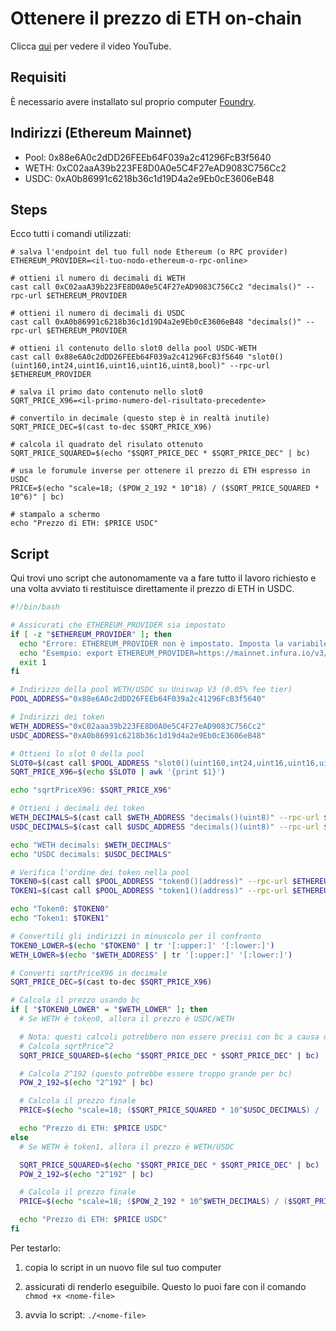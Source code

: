 # Ottenere il prezzo di ETH on-chain

Clicca [qui](https://youtu.be/hQT-LTZvl2o) per vedere il video YouTube.

## Requisiti

È necessario avere installato sul proprio computer [Foundry](https://book.getfoundry.sh/getting-started/installation).

## Indirizzi (Ethereum Mainnet)

- Pool: 0x88e6A0c2dDD26FEEb64F039a2c41296FcB3f5640
- WETH: 0xC02aaA39b223FE8D0A0e5C4F27eAD9083C756Cc2
- USDC: 0xA0b86991c6218b36c1d19D4a2e9Eb0cE3606eB48

## Steps

Ecco tutti i comandi utilizzati:

```shell
# salva l'endpoint del tuo full node Ethereum (o RPC provider)
ETHEREUM_PROVIDER=<il-tuo-nodo-ethereum-o-rpc-online>
```

```shell
# ottieni il numero di decimali di WETH
cast call 0xC02aaA39b223FE8D0A0e5C4F27eAD9083C756Cc2 "decimals()" --rpc-url $ETHEREUM_PROVIDER
```

```shell
# ottieni il numero di decimali di USDC
cast call 0xA0b86991c6218b36c1d19D4a2e9Eb0cE3606eB48 "decimals()" --rpc-url $ETHEREUM_PROVIDER
```

```shell
# ottieni il contenuto dello slot0 della pool USDC-WETH
cast call 0x88e6A0c2dDD26FEEb64F039a2c41296FcB3f5640 "slot0()(uint160,int24,uint16,uint16,uint16,uint8,bool)" --rpc-url $ETHEREUM_PROVIDER
```

```shell
# salva il primo dato contenuto nello slot0
SQRT_PRICE_X96=<il-primo-numero-del-risultato-precedente>
```

```shell
# convertilo in decimale (questo step è in realtà inutile)
SQRT_PRICE_DEC=$(cast to-dec $SQRT_PRICE_X96)
```

```shell
# calcola il quadrato del risulato ottenuto
SQRT_PRICE_SQUARED=$(echo "$SQRT_PRICE_DEC * $SQRT_PRICE_DEC" | bc)
```

```shell
# usa le forumule inverse per ottenere il prezzo di ETH espresso in USDC
PRICE=$(echo "scale=18; ($POW_2_192 * 10^18) / ($SQRT_PRICE_SQUARED * 10^6)" | bc)
```

```shell
# stampalo a schermo
echo "Prezzo di ETH: $PRICE USDC"
```

## Script

Qui trovi uno script che autonomamente va a fare tutto il lavoro richiesto e una volta avviato ti restituisce direttamente il prezzo di ETH in USDC.

```bash
#!/bin/bash

# Assicurati che ETHEREUM_PROVIDER sia impostato
if [ -z "$ETHEREUM_PROVIDER" ]; then
  echo "Errore: ETHEREUM_PROVIDER non è impostato. Imposta la variabile con l'URL del tuo provider RPC."
  echo "Esempio: export ETHEREUM_PROVIDER=https://mainnet.infura.io/v3/YOUR_API_KEY"
  exit 1
fi

# Indirizzo della pool WETH/USDC su Uniswap V3 (0.05% fee tier)
POOL_ADDRESS="0x88e6A0c2dDD26FEEb64F039a2c41296FcB3f5640"

# Indirizzi dei token
WETH_ADDRESS="0xC02aaa39b223FE8D0A0e5C4F27eAD9083C756Cc2"
USDC_ADDRESS="0xA0b86991c6218b36c1d19d4a2e9Eb0cE3606eB48"

# Ottieni lo slot 0 della pool
SLOT0=$(cast call $POOL_ADDRESS "slot0()(uint160,int24,uint16,uint16,uint16,uint8,bool)" --rpc-url $ETHEREUM_PROVIDER)
SQRT_PRICE_X96=$(echo $SLOT0 | awk '{print $1}')

echo "sqrtPriceX96: $SQRT_PRICE_X96"

# Ottieni i decimali dei token
WETH_DECIMALS=$(cast call $WETH_ADDRESS "decimals()(uint8)" --rpc-url $ETHEREUM_PROVIDER)
USDC_DECIMALS=$(cast call $USDC_ADDRESS "decimals()(uint8)" --rpc-url $ETHEREUM_PROVIDER)

echo "WETH decimals: $WETH_DECIMALS"
echo "USDC decimals: $USDC_DECIMALS"

# Verifica l'ordine dei token nella pool
TOKEN0=$(cast call $POOL_ADDRESS "token0()(address)" --rpc-url $ETHEREUM_PROVIDER)
TOKEN1=$(cast call $POOL_ADDRESS "token1()(address)" --rpc-url $ETHEREUM_PROVIDER)

echo "Token0: $TOKEN0"
echo "Token1: $TOKEN1"

# Convertili gli indirizzi in minuscolo per il confronto
TOKEN0_LOWER=$(echo "$TOKEN0" | tr '[:upper:]' '[:lower:]')
WETH_LOWER=$(echo "$WETH_ADDRESS" | tr '[:upper:]' '[:lower:]')

# Converti sqrtPriceX96 in decimale
SQRT_PRICE_DEC=$(cast to-dec $SQRT_PRICE_X96)

# Calcola il prezzo usando bc
if [ "$TOKEN0_LOWER" = "$WETH_LOWER" ]; then
  # Se WETH è token0, allora il prezzo è USDC/WETH

  # Nota: questi calcoli potrebbero non essere precisi con bc a causa delle dimensioni dei numeri
  # Calcola sqrtPrice^2
  SQRT_PRICE_SQUARED=$(echo "$SQRT_PRICE_DEC * $SQRT_PRICE_DEC" | bc)

  # Calcola 2^192 (questo potrebbe essere troppo grande per bc)
  POW_2_192=$(echo "2^192" | bc)

  # Calcola il prezzo finale
  PRICE=$(echo "scale=18; ($SQRT_PRICE_SQUARED * 10^$USDC_DECIMALS) / ($POW_2_192 * 10^$WETH_DECIMALS)" | bc)

  echo "Prezzo di ETH: $PRICE USDC"
else
  # Se WETH è token1, allora il prezzo è WETH/USDC

  SQRT_PRICE_SQUARED=$(echo "$SQRT_PRICE_DEC * $SQRT_PRICE_DEC" | bc)
  POW_2_192=$(echo "2^192" | bc)

  # Calcola il prezzo finale
  PRICE=$(echo "scale=18; ($POW_2_192 * 10^$WETH_DECIMALS) / ($SQRT_PRICE_SQUARED * 10^$USDC_DECIMALS)" | bc)

  echo "Prezzo di ETH: $PRICE USDC"
fi
```

Per testarlo:

1. copia lo script in un nuovo file sul tuo computer

2. assicurati di renderlo eseguibile. Questo lo puoi fare con il comando `chmod +x <nome-file>`

3. avvia lo script: `./<nome-file>`
